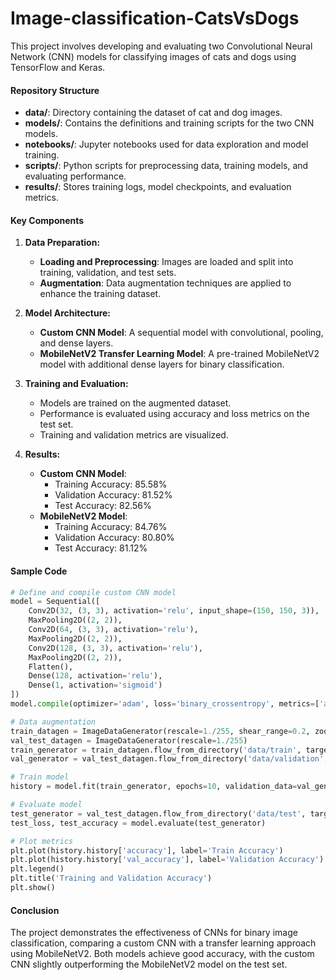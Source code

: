 # Image-classification-CatsVsDogs
This project involves developing and evaluating two Convolutional Neural Network (CNN) models for classifying images of cats and dogs using TensorFlow and Keras.

#### Repository Structure
- **data/**: Directory containing the dataset of cat and dog images.
- **models/**: Contains the definitions and training scripts for the two CNN models.
- **notebooks/**: Jupyter notebooks used for data exploration and model training.
- **scripts/**: Python scripts for preprocessing data, training models, and evaluating performance.
- **results/**: Stores training logs, model checkpoints, and evaluation metrics.

#### Key Components
1. **Data Preparation:**
   - **Loading and Preprocessing**: Images are loaded and split into training, validation, and test sets.
   - **Augmentation**: Data augmentation techniques are applied to enhance the training dataset.

2. **Model Architecture:**
   - **Custom CNN Model**: A sequential model with convolutional, pooling, and dense layers.
   - **MobileNetV2 Transfer Learning Model**: A pre-trained MobileNetV2 model with additional dense layers for binary classification.

3. **Training and Evaluation:**
   - Models are trained on the augmented dataset.
   - Performance is evaluated using accuracy and loss metrics on the test set.
   - Training and validation metrics are visualized.

4. **Results:**
   - **Custom CNN Model**:
     - Training Accuracy: 85.58%
     - Validation Accuracy: 81.52%
     - Test Accuracy: 82.56%
   - **MobileNetV2 Model**:
     - Training Accuracy: 84.76%
     - Validation Accuracy: 80.80%
     - Test Accuracy: 81.12%

#### Sample Code
```python
# Define and compile custom CNN model
model = Sequential([
    Conv2D(32, (3, 3), activation='relu', input_shape=(150, 150, 3)),
    MaxPooling2D((2, 2)),
    Conv2D(64, (3, 3), activation='relu'),
    MaxPooling2D((2, 2)),
    Conv2D(128, (3, 3), activation='relu'),
    MaxPooling2D((2, 2)),
    Flatten(),
    Dense(128, activation='relu'),
    Dense(1, activation='sigmoid')
])
model.compile(optimizer='adam', loss='binary_crossentropy', metrics=['accuracy'])

# Data augmentation
train_datagen = ImageDataGenerator(rescale=1./255, shear_range=0.2, zoom_range=0.2, horizontal_flip=True)
val_test_datagen = ImageDataGenerator(rescale=1./255)
train_generator = train_datagen.flow_from_directory('data/train', target_size=(150, 150), batch_size=32, class_mode='binary')
val_generator = val_test_datagen.flow_from_directory('data/validation', target_size=(150, 150), batch_size=32, class_mode='binary')

# Train model
history = model.fit(train_generator, epochs=10, validation_data=val_generator)

# Evaluate model
test_generator = val_test_datagen.flow_from_directory('data/test', target_size=(150, 150), batch_size=32, class_mode='binary')
test_loss, test_accuracy = model.evaluate(test_generator)

# Plot metrics
plt.plot(history.history['accuracy'], label='Train Accuracy')
plt.plot(history.history['val_accuracy'], label='Validation Accuracy')
plt.legend()
plt.title('Training and Validation Accuracy')
plt.show()
```

#### Conclusion
The project demonstrates the effectiveness of CNNs for binary image classification, comparing a custom CNN with a transfer learning approach using MobileNetV2. Both models achieve good accuracy, with the custom CNN slightly outperforming the MobileNetV2 model on the test set.

